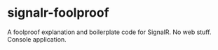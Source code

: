 # signalr-foolproof

A foolproof explanation and boilerplate code for SignalR.
No web stuff. Console application.
